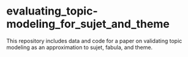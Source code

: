 # evaluating_topic-modeling_for_sujet_and_theme
This repository includes data and code for a paper on validating topic modeling as an approximation to sujet, fabula, and theme.
